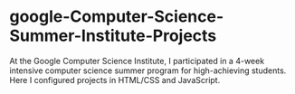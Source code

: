 # google-Computer-Science-Summer-Institute-Projects
At the Google Computer Science Institute, I participated in a 4-week intensive computer science summer program for high-achieving students. Here I configured projects in HTML/CSS and JavaScript. 
